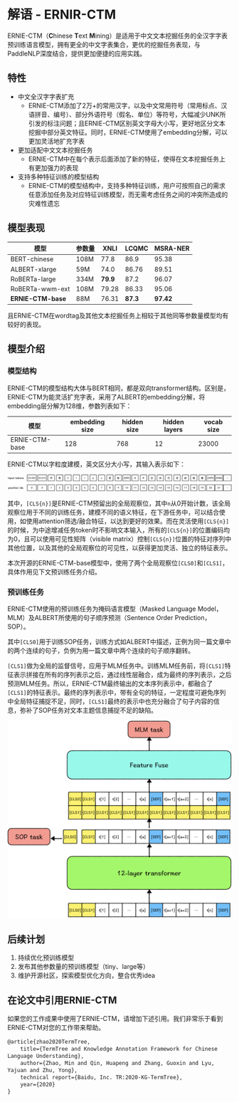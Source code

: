 # 解语 - ERNIR-CTM

ERNIE-CTM（**C**hinese **T**ext **M**ining）是适用于中文文本挖掘任务的全汉字字表预训练语言模型，拥有更全的中文字表集合，更优的挖掘任务表现，与PaddleNLP深度结合，提供更加便捷的应用实践。

## 特性

- 中文全汉字字表扩充
  - ERNIE-CTM添加了2万+的常用汉字，以及中文常用符号（常用标点、汉语拼音、编号）、部分外语符号（假名、单位）等符号，大幅减少UNK所引发的标注问题；且ERNIE-CTM区别英文字母大小写，更好地区分文本挖掘中部分英文特征。同时，ERNIE-CTM使用了embedding分解，可以更加灵活地扩充字表
- 更加适配中文文本挖掘任务
  - ERNIE-CTM中在每个表示后面添加了新的特征，使得在文本挖掘任务上有更加强力的表现
- 支持多种特征训练的模型结构
  - ERNIE-CTM的模型结构中，支持多种特征训练，用户可按照自己的需求任意添加任务及对应特征训练模型，而无需考虑任务之间的冲突所造成的灾难性遗忘

## 模型表现

| 模型               | 参数量 | XNLI     | LCQMC    | MSRA-NER  |
| ------------------ | ------ | -------- | -------- | --------- |
| BERT-chinese       | 108M   | 77.8     | 86.9     | 95.38     |
| ALBERT-xlarge      | 59M    | 74.0     | 86.76    | 89.51     |
| RoBERTa-large      | 334M   | **79.9** | 87.2     | 96.07     |
| RoBERTa-wwm-ext    | 108M   | 79.28    | 86.33    | 95.06     |
| **ERNIE-CTM-base** | 88M    | 76.31    | **87.3** | **97.42** |

且ERNIE-CTM在wordtag及其他文本挖掘任务上相较于其他同等参数量模型均有较好的表现。

## 模型介绍

### 模型结构

ERNIE-CTM的模型结构大体与BERT相同，都是双向transformer结构。区别是，ERNIE-CTM为能灵活扩充字表，采用了ALBERT的embedding分解，将embedding层分解为128维，参数列表如下：

| 模型           | embedding size | hidden size | hidden layers | vocab size |
| -------------- | -------------- | ----------- | ------------- | ---------- |
| ERNIE-CTM-base | 128            | 768         | 12            | 23000      |

ERNIE-CTM以字粒度建模，英文区分大小写，其输入表示如下：

![image-20210427110151748](../doc/img/image-20210427110151748.png)

其中，`[CLS{n}]`是ERNIE-CTM预留出的全局观察位，其中`n`从0开始计数，该全局观察位用于不同的训练任务，建模不同的语义特征，在下游任务中，可以结合使用，如使用attention筛选/融合特征，以达到更好的效果。而在灵活使用`[CLS{n}]`的时候，为中途增减任务token时不影响文本输入，所有的`[CLS{n}]`的位置编码均为0，且可以使用可见性矩阵（visible matrix）控制`[CLS{n}]`位置的特征对序列中其他位置，以及其他的全局观察位的可见性，以获得更加灵活、独立的特征表示。

本次开源的ERNIE-CTM-base模型中，使用了两个全局观察位`[CLS0]`和`[CLS1]`，具体作用见下文预训练任务介绍。

### 预训练任务

ERNIE-CTM使用的预训练任务为掩码语言模型（Masked Language Model，MLM）及ALBERT所使用的句子顺序预测（Sentence Order Prediction，SOP）。

其中`[CLS0]`用于训练SOP任务，训练方式如ALBERT中描述，正例为同一篇文章中的两个连续的句子，负例为用一篇文章中两个连续的句子顺序翻转。

`[CLS1]`做为全局的监督信号，应用于MLM任务中。训练MLM任务前，将`[CLS1]`特征表示拼接在所有的序列表示之后，通过线性层融合，成为最终的序列表示，之后预测MLM任务。所以，ERNIE-CTM最终输出的文本序列表示中，都融合了`[CLS1]`的特征表示。最终的序列表示中，带有全句的特征，一定程度可避免序列中全局特征捕捉不足，同时，`[CLS1]`最终的表示中也充分融合了句子内容的信息，弥补了SOP任务对文本主题信息捕捉不足的缺陷。

![image-20210427112147035](../doc/img/image-20210427112147035.png)


## 后续计划

1. 持续优化预训练模型
2. 发布其他参数量的预训练模型（tiny、large等）
3. 维护开源社区，探索模型优化方向，整合优秀idea


## 在论文中引用ERNIE-CTM
如果您的工作成果中使用了ERNIE-CTM，请增加下述引用。我们非常乐于看到ERNIE-CTM对您的工作带来帮助。
```
@article{zhao2020TermTree,
    title={TermTree and Knowledge Annotation Framework for Chinese Language Understanding},
    author={Zhao, Min and Qin, Huapeng and Zhang, Guoxin and Lyu, Yajuan and Zhu, Yong},
    technical report={Baidu, Inc. TR:2020-KG-TermTree},
    year={2020}
}
```